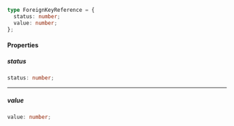 ```ts
type ForeignKeyReference = {
  status: number;
  value: number;
};
```

#### Properties

##### status

```ts
status: number;
```

***

##### value

```ts
value: number;
```

